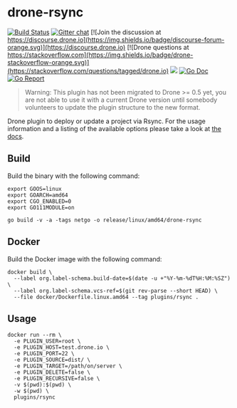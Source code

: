 # drone-rsync

[![Build Status](http://cloud.drone.io/api/badges/drone-plugins/drone-rsync/status.svg)](http://cloud.drone.io/drone-plugins/drone-rsync)
[![Gitter chat](https://badges.gitter.im/drone/drone.png)](https://gitter.im/drone/drone)
[![Join the discussion at https://discourse.drone.io](https://img.shields.io/badge/discourse-forum-orange.svg)](https://discourse.drone.io)
[![Drone questions at https://stackoverflow.com](https://img.shields.io/badge/drone-stackoverflow-orange.svg)](https://stackoverflow.com/questions/tagged/drone.io)
[![](https://images.microbadger.com/badges/image/plugins/rsync.svg)](https://microbadger.com/images/plugins/rsync "Get your own image badge on microbadger.com")
[![Go Doc](https://godoc.org/github.com/drone-plugins/drone-rsync?status.svg)](http://godoc.org/github.com/drone-plugins/drone-rsync)
[![Go Report](https://goreportcard.com/badge/github.com/drone-plugins/drone-rsync)](https://goreportcard.com/report/github.com/drone-plugins/drone-rsync)

> Warning: This plugin has not been migrated to Drone >= 0.5 yet, you are not able to use it with a current Drone version until somebody volunteers to update the plugin structure to the new format.

Drone plugin to deploy or update a project via Rsync. For the usage information and a listing of the available options please take a look at [the docs](http://plugins.drone.io/drone-plugins/drone-rsync/).

## Build

Build the binary with the following command:

```console
export GOOS=linux
export GOARCH=amd64
export CGO_ENABLED=0
export GO111MODULE=on

go build -v -a -tags netgo -o release/linux/amd64/drone-rsync
```

## Docker

Build the Docker image with the following command:

```console
docker build \
  --label org.label-schema.build-date=$(date -u +"%Y-%m-%dT%H:%M:%SZ") \
  --label org.label-schema.vcs-ref=$(git rev-parse --short HEAD) \
  --file docker/Dockerfile.linux.amd64 --tag plugins/rsync .
```

## Usage

```console
docker run --rm \
  -e PLUGIN_USER=root \
  -e PLUGIN_HOST=test.drone.io \
  -e PLUGIN_PORT=22 \
  -e PLUGIN_SOURCE=dist/ \
  -e PLUGIN_TARGET=/path/on/server \
  -e PLUGIN_DELETE=false \
  -e PLUGIN_RECURSIVE=false \
  -v $(pwd):$(pwd) \
  -w $(pwd) \
  plugins/rsync
```
